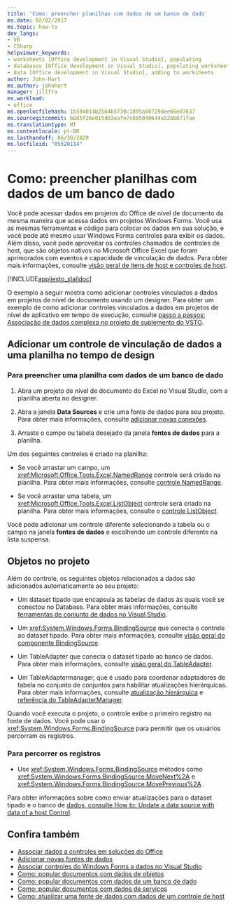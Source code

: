 ```yaml
---
title: 'Como: preencher planilhas com dados de um banco de dado'
ms.date: 02/02/2017
ms.topic: how-to
dev_langs:
- VB
- CSharp
helpviewer_keywords:
- worksheets [Office development in Visual Studio], populating
- databases [Office development in Visual Studio], populating worksheets
- data [Office development in Visual Studio], adding to worksheets
author: John-Hart
ms.author: johnhart
manager: jillfra
ms.workload:
- office
ms.openlocfilehash: 1b594014b2564b5730c1895a007294ee66e07637
ms.sourcegitcommit: b885f26e015d03eafe7c885040644a52bb071fae
ms.translationtype: MT
ms.contentlocale: pt-BR
ms.lasthandoff: 06/30/2020
ms.locfileid: "85520114"
---
```

# <a name="how-to-populate-worksheets-with-data-from-a-database"></a>Como: preencher planilhas com dados de um banco de dado

Você pode acessar dados em projetos do Office de nível de documento da mesma maneira que acessa dados em projetos Windows Forms. Você usa as mesmas ferramentas e código para colocar os dados em sua solução, e você pode até mesmo usar Windows Forms controles para exibir os dados. Além disso, você pode aproveitar os controles chamados de controles de host, que são objetos nativos no Microsoft Office Excel que foram aprimorados com eventos e capacidade de vinculação de dados. Para obter mais informações, consulte [visão geral de itens de host e controles de host](../vsto/host-items-and-host-controls-overview.md).

[!INCLUDE[appliesto_xlalldoc](../vsto/includes/appliesto-xlalldoc-md.md)]

O exemplo a seguir mostra como adicionar controles vinculados a dados em projetos de nível de documento usando um designer. Para obter um exemplo de como adicionar controles vinculados a dados em projetos de nível de aplicativo em tempo de execução, consulte [passo a passos: Associação de dados complexa no projeto de suplemento do VSTO](../vsto/walkthrough-complex-data-binding-in-vsto-add-in-project.md).

## <a name="add-a-data-bound-control-to-a-worksheet-at-design-time"></a>Adicionar um controle de vinculação de dados a uma planilha no tempo de design

### <a name="to-populate-a-worksheet-with-data-from-a-database"></a>Para preencher uma planilha com dados de um banco de dado

1. Abra um projeto de nível de documento do Excel no Visual Studio, com a planilha aberta no designer.

2. Abra a janela **Data Sources** e crie uma fonte de dados para seu projeto. Para obter mais informações, consulte [adicionar novas conexões](../data-tools/add-new-connections.md).

3. Arraste o campo ou tabela desejado da janela **fontes de dados** para a planilha.

Um dos seguintes controles é criado na planilha:

- Se você arrastar um campo, um <xref:Microsoft.Office.Tools.Excel.NamedRange> controle será criado na planilha. Para obter mais informações, consulte [controle NamedRange](../vsto/namedrange-control.md).

- Se você arrastar uma tabela, um <xref:Microsoft.Office.Tools.Excel.ListObject> controle será criado na planilha. Para obter mais informações, consulte o [controle ListObject](../vsto/listobject-control.md).

Você pode adicionar um controle diferente selecionando a tabela ou o campo na janela **fontes de dados** e escolhendo um controle diferente na lista suspensa.

## <a name="objects-in-the-project"></a>Objetos no projeto

Além do controle, os seguintes objetos relacionados a dados são adicionados automaticamente ao seu projeto:

- Um dataset tipado que encapsula as tabelas de dados às quais você se conectou no Database. Para obter mais informações, consulte [ferramentas de conjunto de dados no Visual Studio](../data-tools/dataset-tools-in-visual-studio.md).

- Um <xref:System.Windows.Forms.BindingSource> que conecta o controle ao dataset tipado. Para obter mais informações, consulte [visão geral do componente BindingSource](/dotnet/framework/winforms/controls/bindingsource-component-overview).

- Um TableAdapter que conecta o dataset tipado ao banco de dados. Para obter mais informações, consulte [visão geral do TableAdapter](../data-tools/fill-datasets-by-using-tableadapters.md#tableadapter-overview).

- Um TableAdaptermanager, que é usado para coordenar adaptadores de tabela no conjunto de conjuntos para habilitar atualizações hierárquicas. Para obter mais informações, consulte [atualização hierárquica](../data-tools/hierarchical-update.md) e [referência do TableAdapterManager](../data-tools/fill-datasets-by-using-tableadapters.md#tableadaptermanager-reference).

Quando você executa o projeto, o controle exibe o primeiro registro na fonte de dados. Você pode usar o <xref:System.Windows.Forms.BindingSource> para permitir que os usuários percorram os registros.

### <a name="to-scroll-through-the-records"></a>Para percorrer os registros

- Use <xref:System.Windows.Forms.BindingSource> métodos como <xref:System.Windows.Forms.BindingSource.MoveNext%2A> e <xref:System.Windows.Forms.BindingSource.MovePrevious%2A> .

Para obter informações sobre como enviar atualizações para o dataset tipado e o banco de [dados, consulte How to: Update a data source with data of a host Control](../vsto/how-to-update-a-data-source-with-data-from-a-host-control.md).

## <a name="see-also"></a>Confira também

- [Associar dados a controles em soluções do Office](../vsto/binding-data-to-controls-in-office-solutions.md)
- [Adicionar novas fontes de dados](../data-tools/add-new-data-sources.md)
- [Associar controles do Windows Forms a dados no Visual Studio](../data-tools/bind-windows-forms-controls-to-data-in-visual-studio.md)
- [Como: popular documentos com dados de objetos](../vsto/how-to-populate-documents-with-data-from-objects.md)
- [Como: popular documentos com dados de um banco de dado](../vsto/how-to-populate-documents-with-data-from-a-database.md)
- [Como: popular documentos com dados de serviços](../vsto/how-to-populate-documents-with-data-from-services.md)
- [Como: atualizar uma fonte de dados com dados de um controle de host](../vsto/how-to-update-a-data-source-with-data-from-a-host-control.md)